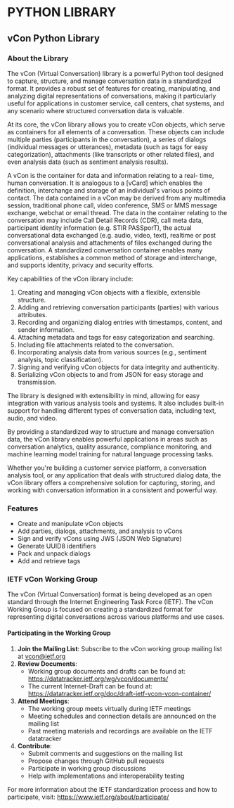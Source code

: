 # PYTHON LIBRARY

## vCon Python Library

### About the Library

The vCon (Virtual Conversation) library is a powerful Python tool designed to capture, structure, and manage conversation data in a standardized format. It provides a robust set of features for creating, manipulating, and analyzing digital representations of conversations, making it particularly useful for applications in customer service, call centers, chat systems, and any scenario where structured conversation data is valuable.

At its core, the vCon library allows you to create vCon objects, which serve as containers for all elements of a conversation. These objects can include multiple parties (participants in the conversation), a series of dialogs (individual messages or utterances), metadata (such as tags for easy categorization), attachments (like transcripts or other related files), and even analysis data (such as sentiment analysis results).

A vCon is the container for data and information relating to a real- time, human conversation. It is analogous to a \[vCard] which enables the definition, interchange and storage of an individual's various points of contact. The data contained in a vCon may be derived from any multimedia session, traditional phone call, video conference, SMS or MMS message exchange, webchat or email thread. The data in the container relating to the conversation may include Call Detail Records (CDR), call meta data, participant identity information (e.g. STIR PASSporT), the actual conversational data exchanged (e.g. audio, video, text), realtime or post conversational analysis and attachments of files exchanged during the conversation. A standardized conversation container enables many applications, establishes a common method of storage and interchange, and supports identity, privacy and security efforts.

Key capabilities of the vCon library include:

1. Creating and managing vCon objects with a flexible, extensible structure.
2. Adding and retrieving conversation participants (parties) with various attributes.
3. Recording and organizing dialog entries with timestamps, content, and sender information.
4. Attaching metadata and tags for easy categorization and searching.
5. Including file attachments related to the conversation.
6. Incorporating analysis data from various sources (e.g., sentiment analysis, topic classification).
7. Signing and verifying vCon objects for data integrity and authenticity.
8. Serializing vCon objects to and from JSON for easy storage and transmission.

The library is designed with extensibility in mind, allowing for easy integration with various analysis tools and systems. It also includes built-in support for handling different types of conversation data, including text, audio, and video.

By providing a standardized way to structure and manage conversation data, the vCon library enables powerful applications in areas such as conversation analytics, quality assurance, compliance monitoring, and machine learning model training for natural language processing tasks.

Whether you're building a customer service platform, a conversation analysis tool, or any application that deals with structured dialog data, the vCon library offers a comprehensive solution for capturing, storing, and working with conversation information in a consistent and powerful way.

### Features

* Create and manipulate vCon objects
* Add parties, dialogs, attachments, and analysis to vCons
* Sign and verify vCons using JWS (JSON Web Signature)
* Generate UUID8 identifiers
* Pack and unpack dialogs
* Add and retrieve tags

### IETF vCon Working Group

The vCon (Virtual Conversation) format is being developed as an open standard through the Internet Engineering Task Force (IETF). The vCon Working Group is focused on creating a standardized format for representing digital conversations across various platforms and use cases.

#### Participating in the Working Group

1. **Join the Mailing List**: Subscribe to the vCon working group mailing list at [vcon@ietf.org](mailto:vcon@ietf.org)
2. **Review Documents**:
   * Working group documents and drafts can be found at: https://datatracker.ietf.org/wg/vcon/documents/
   * The current Internet-Draft can be found at: https://datatracker.ietf.org/doc/draft-ietf-vcon-vcon-container/
3. **Attend Meetings**:
   * The working group meets virtually during IETF meetings
   * Meeting schedules and connection details are announced on the mailing list
   * Past meeting materials and recordings are available on the IETF datatracker
4. **Contribute**:
   * Submit comments and suggestions on the mailing list
   * Propose changes through GitHub pull requests
   * Participate in working group discussions
   * Help with implementations and interoperability testing

For more information about the IETF standardization process and how to participate, visit: https://www.ietf.org/about/participate/

###
